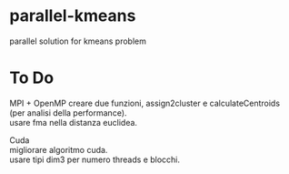 # parallel-kmeans
parallel solution for kmeans problem


# To Do
MPI + OpenMP
creare due funzioni, assign2cluster e calculateCentroids (per analisi della performance).  
usare fma nella distanza euclidea.  


Cuda  
migliorare algoritmo cuda.  
usare tipi dim3 per numero threads e blocchi.  
